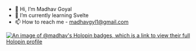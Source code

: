 - 👋 Hi, I’m Madhav Goyal
- 🌱 I’m currently learning Svelte
- 📫 How to reach me - madhavgyl1@gmail.com

[![An image of @madhav's Holopin badges, which is a link to view their full Holopin profile](https://holopin.me/madhav)](https://holopin.io/@madhav)

<!---
mdhvg/mdhvg is a ✨ special ✨ repository because its `README.md` (this file) appears on your GitHub profile.
You can click the Preview link to take a look at your changes.
--->
